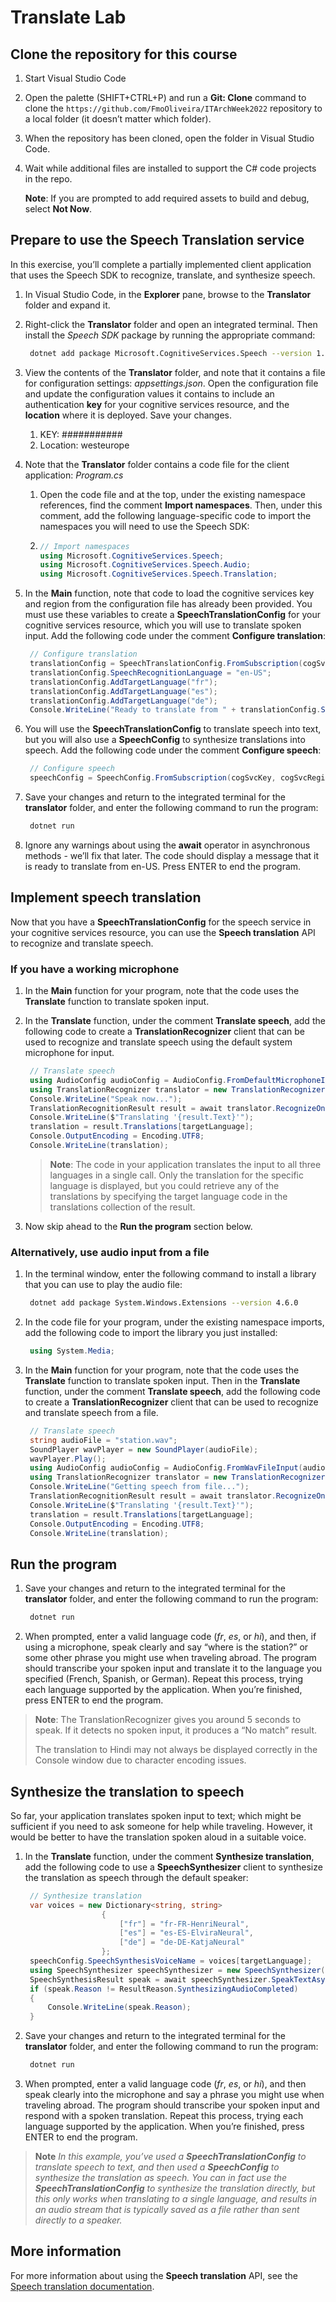 # Translate Lab

## Clone the repository for this course

1. Start Visual Studio Code

2. Open the palette (SHIFT+CTRL+P) and run a **Git: Clone** command to clone the `https://github.com/FmoOliveira/ITArchWeek2022` repository to a local folder (it doesn’t matter which folder).

3. When the repository has been cloned, open the folder in Visual Studio Code.

4. Wait while additional files are installed to support the C# code projects in the repo.

   **Note**: If you are prompted to add required assets to build and debug, select **Not Now**.

## Prepare to use the Speech Translation service

In this exercise, you’ll complete a partially implemented client application that uses the Speech SDK to recognize, translate, and synthesize speech.

1. In Visual Studio Code, in the **Explorer** pane, browse to the **Translator** folder and expand it.

2. Right-click the **Translator** folder and open an integrated terminal. Then install the *Speech SDK* package by running the appropriate command:  

   ```bash
    dotnet add package Microsoft.CognitiveServices.Speech --version 1.19.0
   ```

3. View the contents of the **Translator** folder, and note that it contains a file for configuration settings: *appsettings.json*. Open the configuration file and update the configuration values it contains to include an authentication **key** for your cognitive services resource, and the **location** where it is deployed. Save your changes.

   1. KEY: ###########
   2. Location: westeurope

4. Note that the **Translator** folder contains a code file for the client application: *Program.cs*

   1. Open the code file and at the top, under the existing namespace references, find the comment **Import namespaces**. Then, under this comment, add the following language-specific code to import the namespaces you will need to use the Speech SDK:

   2. ```C#
      // Import namespaces
      using Microsoft.CognitiveServices.Speech;
      using Microsoft.CognitiveServices.Speech.Audio;
      using Microsoft.CognitiveServices.Speech.Translation;
      ```

5. In the **Main** function, note that code to load the cognitive services key and region from the configuration file has already been provided. You must use these variables to create a **SpeechTranslationConfig** for your cognitive services resource, which you will use to translate spoken input. Add the following code under the comment **Configure translation**:

   ```C#
    // Configure translation
    translationConfig = SpeechTranslationConfig.FromSubscription(cogSvcKey, cogSvcRegion);
    translationConfig.SpeechRecognitionLanguage = "en-US";
    translationConfig.AddTargetLanguage("fr");
    translationConfig.AddTargetLanguage("es");
    translationConfig.AddTargetLanguage("de");
    Console.WriteLine("Ready to translate from " + translationConfig.SpeechRecognitionLanguage);
   ```

6. You will use the **SpeechTranslationConfig** to translate speech into text, but you will also use a **SpeechConfig** to synthesize translations into speech. Add the following code under the comment **Configure speech**:

   ```C#
    // Configure speech
    speechConfig = SpeechConfig.FromSubscription(cogSvcKey, cogSvcRegion);
   ```

7. Save your changes and return to the integrated terminal for the **translator** folder, and enter the following command to run the program:

   ```bash
    dotnet run
   ```

8. Ignore any warnings about using the **await** operator in asynchronous methods - we’ll fix that later. The code should display a message that it is ready to translate from en-US. Press ENTER to end the program.

## Implement speech translation

Now that you have a **SpeechTranslationConfig** for the speech service in your cognitive services resource, you can use the **Speech translation** API to recognize and translate speech.

### If you have a working microphone

1. In the **Main** function for your program, note that the code uses the **Translate** function to translate spoken input.

2. In the **Translate** function, under the comment **Translate speech**, add the following code to create a **TranslationRecognizer** client that can be used to recognize and translate speech using the default system microphone for input.

   ```C#
    // Translate speech
    using AudioConfig audioConfig = AudioConfig.FromDefaultMicrophoneInput();
    using TranslationRecognizer translator = new TranslationRecognizer(translationConfig, audioConfig);
    Console.WriteLine("Speak now...");
    TranslationRecognitionResult result = await translator.RecognizeOnceAsync();
    Console.WriteLine($"Translating '{result.Text}'");
    translation = result.Translations[targetLanguage];
    Console.OutputEncoding = Encoding.UTF8;
    Console.WriteLine(translation);
   ```
   > **Note**: The code in your application translates the input to all three languages in a single call. Only the translation for the specific language is displayed, but you could retrieve any of the translations by specifying the target language code in the translations collection of the result.
3. Now skip ahead to the **Run the program** section below.



### Alternatively, use audio input from a file

1. In the terminal window, enter the following command to install a library that you can use to play the audio file:

   ```bash
    dotnet add package System.Windows.Extensions --version 4.6.0
   ```

2. In the code file for your program, under the existing namespace imports, add the following code to import the library you just installed:

   ```C#
    using System.Media;
   ```

3. In the **Main** function for your program, note that the code uses the **Translate** function to translate spoken input. Then in the **Translate** function, under the comment **Translate speech**, add the following code to create a **TranslationRecognizer** client that can be used to recognize and translate speech from a file.

   ```C#
    // Translate speech
    string audioFile = "station.wav";
    SoundPlayer wavPlayer = new SoundPlayer(audioFile);
    wavPlayer.Play();
    using AudioConfig audioConfig = AudioConfig.FromWavFileInput(audioFile);
    using TranslationRecognizer translator = new TranslationRecognizer(translationConfig, audioConfig);
    Console.WriteLine("Getting speech from file...");
    TranslationRecognitionResult result = await translator.RecognizeOnceAsync();
    Console.WriteLine($"Translating '{result.Text}'");
    translation = result.Translations[targetLanguage];
    Console.OutputEncoding = Encoding.UTF8;
    Console.WriteLine(translation);
   ```

## Run the program

1. Save your changes and return to the integrated terminal for the **translator** folder, and enter the following command to run the program:

   ```bash
    dotnet run
   ```

2.  When prompted, enter a valid language code (*fr*, *es*, or *hi*), and then, if using a microphone, speak clearly and say “where is the station?” or some other phrase you might use when traveling abroad. The program should transcribe your spoken input and translate it to the language you specified (French, Spanish, or German). Repeat this process, trying each language supported by the application. When you’re finished, press ENTER to end the program. 

   > **Note**: The TranslationRecognizer gives you around 5 seconds to speak. If it detects no spoken input, it produces a “No match” result.
   >
   > The translation to Hindi may not always be displayed correctly in the Console window due to character encoding issues.

## Synthesize the translation to speech

So far, your application translates spoken input to text; which might be sufficient if you need to ask someone for help while traveling. However, it would be better to have the translation spoken aloud in a suitable voice.

1. In the **Translate** function, under the comment **Synthesize translation**, add the following code to use a **SpeechSynthesizer** client to synthesize the translation as speech through the default speaker:

   ```C#
    // Synthesize translation
    var voices = new Dictionary<string, string>
                    {
                        ["fr"] = "fr-FR-HenriNeural",
                        ["es"] = "es-ES-ElviraNeural",
                        ["de"] = "de-DE-KatjaNeural"
                    };
    speechConfig.SpeechSynthesisVoiceName = voices[targetLanguage];
    using SpeechSynthesizer speechSynthesizer = new SpeechSynthesizer(speechConfig);
    SpeechSynthesisResult speak = await speechSynthesizer.SpeakTextAsync(translation);
    if (speak.Reason != ResultReason.SynthesizingAudioCompleted)
    {
        Console.WriteLine(speak.Reason);
    }
   ```

2. Save your changes and return to the integrated terminal for the **translator** folder, and enter the following command to run the program:

   ```bash
    dotnet run
   ```

3. When prompted, enter a valid language code (*fr*, *es*, or *hi*), and then speak clearly into the microphone and say a phrase you might use when traveling abroad. The program should transcribe your spoken input and respond with a spoken translation. Repeat this process, trying each language supported by the application. When you’re finished, press ENTER to end the program.

> **Note** *In this example, you’ve used a **SpeechTranslationConfig** to translate speech to text, and then used a **SpeechConfig** to synthesize the translation as speech. You can in fact use the **SpeechTranslationConfig** to synthesize the translation directly, but this only works when translating to a single language, and results in an audio stream that is typically saved as a file rather than sent directly to a speaker.*

## More information

For more information about using the **Speech translation** API, see the [Speech translation documentation](https://docs.microsoft.com/azure/cognitive-services/speech-service/index-speech-translation).